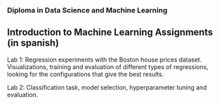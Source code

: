 ### Diploma in Data Science and Machine Learning
## Introduction to Machine Learning Assignments (in spanish)

Lab 1: Regression experiments with the Boston house prices dataset. Visualizations, training and evaluation of different types of regressions, looking for the configurations that give the best results.

Lab 2: Classification task, model selection, hyperparameter tuning and evaluation.

